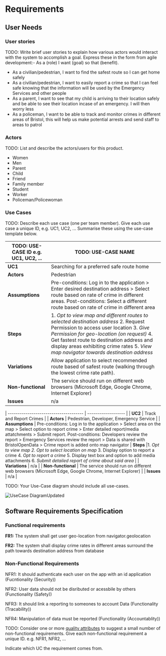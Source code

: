 # Requirements

## User Needs

### User stories
TODO: Write brief user stories to explain how various actors would interact with the system to accomplish a goal.
    Express these in the form from agile development:- As a (role) I want (goal) so that (benefit).
    
- As a civilian/pedestrian, I want to find the safest route so I can get home safely
- As a civilian/pedestrian, I want to easily report a crime so that I can feel safe knowing that the information will be used by the Emergency Services and other people
- As a parent, I want to see that my child is arriving to their location safely and be able to see their location incase of an emergency. I will then worry less
- As a policeman, I want to be able to track and monitor crimes in different areas of Bristol, this will help us make potential arrests and send staff to areas to patrol
   

### Actors
TODO: List and describe the actors/users for this product.

- Women
- Men
- Parent
- Child
- Friend
- Family member
- Student
- Worker
- Policeman/Policewoman

### Use Cases
TODO: Describe each use case (one per team member).
    Give each use case a unique ID, e.g. UC1, UC2, ...
    Summarise these using the use-case template below.

| TODO: USE-CASE ID e.g. UC1, UC2, ... | TODO: USE-CASE NAME | 
| -------------------------------------- | ------------------- |
| **UC1** | Searching for a preferred safe route home |
| **Actors** | Pedestrian |
| **Assumptions** | Pre-conditions: Log in to the application > Enter desired destination address > Select route based on rate of  crime in different areas. Post-conditions: Select a different route based on rate of crime in different area
| **Steps** | 1. *Opt to view map and different routes to selected destination address* 2. Request Permission to access user location 3. *Give Permission for geo-location (on request)* 4. Get fastest route to destination address and display areas exhibiting crime rates 5. *View map navigator towards destination address* |
| **Variations** | Allow application to select recommended route based of safest route (walking through the lowest crime rate path). |
| **Non-functional** | The service should run on different web browsers (Microsoft Edge, Google Chrome, Internet Explorer) |
| **Issues** | n/a |

| -------------------------------------- | ------------------- |
| **UC2** | Track and Report Crimes |
| **Actors** | Pedestrian, Developer, Emergency Service |
| **Assumptions** | Pre-conditions: Log in to the application > Select area on the map > Select option to report crime > Enter detailed report/media attatchments > Submit report. Post-conditions: Developers review the report > Emergency Services review the report > Data is shared with BristolOpenData > Crime report is added onto map navigator
| **Steps** |1. *Opt to view map 2. Opt to select location on map* 3. Display option to report a crime 4. *Opt to report a crime* 5. Display text box and option to add media attachments 6. *Submit detailed report of crime about said area* |
| **Variations** | n/a |
| **Non-functional** | The service should run on different web browsers (Microsoft Edge, Google Chrome, Internet Explorer) |
| **Issues** | n/a |

TODO: Your Use-Case diagram should include all use-cases.


![UseCase DiagramUpdated](https://user-images.githubusercontent.com/93520494/142854598-5aa67f6b-c627-46f6-9dd8-b2fef9871848.png)

## Software Requirements Specification
### Functional requirements
**FR1:** The system shall get user geo-location from navigator.geolocation

**FR2:** The system shall display crime rates in different areas surround the path towards destination address from database


### Non-Functional Requirements
NFR1: It should authenticate each user on the app with an id application (Fucntionality (Security))

NFR2: User data should not be disributed or acessbile by others (Functionality (Safety))

NFR3: It should link a reporting to someones to account Data (Functionality (Tracability))

NFR4: Manipulation of data must be reported (Functionality (Accountablity))

TODO: Consider one or more [quality attributes](https://en.wikipedia.org/wiki/ISO/IEC_9126) to suggest a small number of non-functional requirements.
Give each non-functional requirement a unique ID. e.g. NFR1, NFR2, ...

Indicate which UC the requirement comes from.

